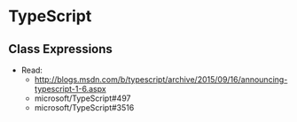 # TypeScript

## Class Expressions

- Read: 
    - http://blogs.msdn.com/b/typescript/archive/2015/09/16/announcing-typescript-1-6.aspx
    - microsoft/TypeScript#497
    - microsoft/TypeScript#3516
